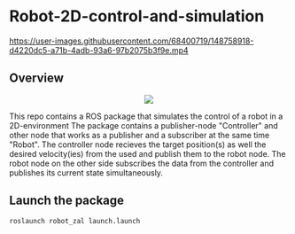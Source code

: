 # Robot-2D-control-and-simulation


https://user-images.githubusercontent.com/68400719/148758918-d4220dc5-a71b-4adb-93a6-97b2075b3f9e.mp4



## Overview
<p align="center">
    <img src="https://user-images.githubusercontent.com/68400719/148756248-94311fa8-1d31-414e-b85a-387a8166607b.png"/>
</p>
This repo contains a ROS package that simulates the control of a robot in a 2D-environment
The package contains a publisher-node "Controller" and other node that works as a publisher and a subscriber at the same time "Robot".
The controller node recieves the target position(s) as well the desired velocity(ies) from the used and publish them to the robot node. The robot node on the other side subscribes the data from the controller and publishes its current state simultaneously. 

## Launch the package
```
roslaunch robot_zal launch.launch
```
